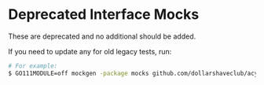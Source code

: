 # Deprecated Interface Mocks

These are deprecated and no additional should be added.

If you need to update any for old legacy tests, run:

```bash
# For example:
$ GO111MODULE=off mockgen -package mocks github.com/dollarshaveclub/acyl/pkg/persistence DataLayer > ./mock_datalayer.go
```
